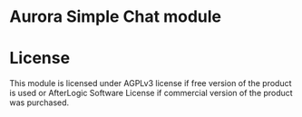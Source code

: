 # Aurora Simple Chat module

# License
This module is licensed under AGPLv3 license if free version of the product is used or AfterLogic Software License if commercial version of the product was purchased.